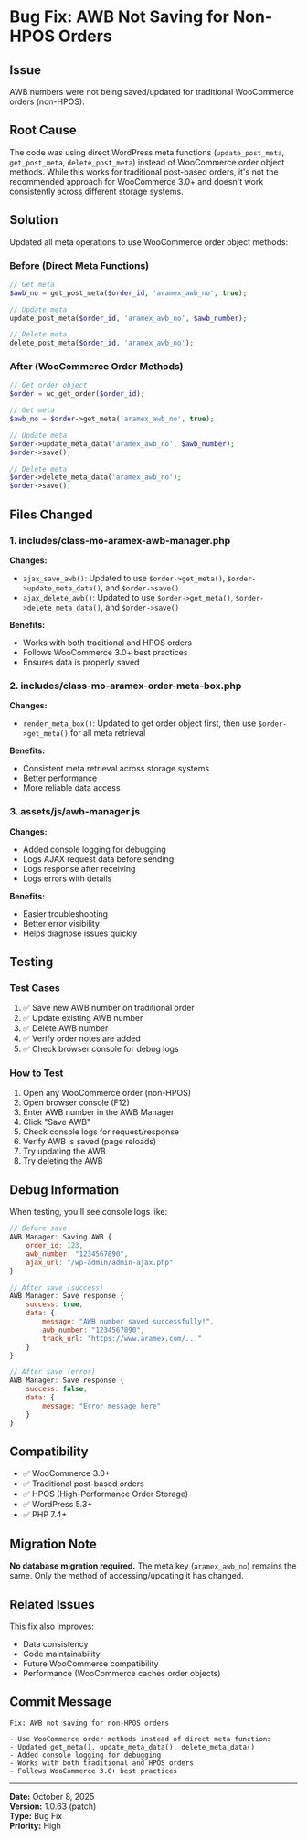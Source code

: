 # Bug Fix: AWB Not Saving for Non-HPOS Orders

## Issue
AWB numbers were not being saved/updated for traditional WooCommerce orders (non-HPOS).

## Root Cause
The code was using direct WordPress meta functions (`update_post_meta`, `get_post_meta`, `delete_post_meta`) instead of WooCommerce order object methods. While this works for traditional post-based orders, it's not the recommended approach for WooCommerce 3.0+ and doesn't work consistently across different storage systems.

## Solution
Updated all meta operations to use WooCommerce order object methods:

### Before (Direct Meta Functions)
```php
// Get meta
$awb_no = get_post_meta($order_id, 'aramex_awb_no', true);

// Update meta
update_post_meta($order_id, 'aramex_awb_no', $awb_number);

// Delete meta
delete_post_meta($order_id, 'aramex_awb_no');
```

### After (WooCommerce Order Methods)
```php
// Get order object
$order = wc_get_order($order_id);

// Get meta
$awb_no = $order->get_meta('aramex_awb_no', true);

// Update meta
$order->update_meta_data('aramex_awb_no', $awb_number);
$order->save();

// Delete meta
$order->delete_meta_data('aramex_awb_no');
$order->save();
```

## Files Changed

### 1. includes/class-mo-aramex-awb-manager.php
**Changes:**
- `ajax_save_awb()`: Updated to use `$order->get_meta()`, `$order->update_meta_data()`, and `$order->save()`
- `ajax_delete_awb()`: Updated to use `$order->get_meta()`, `$order->delete_meta_data()`, and `$order->save()`

**Benefits:**
- Works with both traditional and HPOS orders
- Follows WooCommerce 3.0+ best practices
- Ensures data is properly saved

### 2. includes/class-mo-aramex-order-meta-box.php
**Changes:**
- `render_meta_box()`: Updated to get order object first, then use `$order->get_meta()` for all meta retrieval

**Benefits:**
- Consistent meta retrieval across storage systems
- Better performance
- More reliable data access

### 3. assets/js/awb-manager.js
**Changes:**
- Added console logging for debugging
- Logs AJAX request data before sending
- Logs response after receiving
- Logs errors with details

**Benefits:**
- Easier troubleshooting
- Better error visibility
- Helps diagnose issues quickly

## Testing

### Test Cases
1. ✅ Save new AWB number on traditional order
2. ✅ Update existing AWB number
3. ✅ Delete AWB number
4. ✅ Verify order notes are added
5. ✅ Check browser console for debug logs

### How to Test
1. Open any WooCommerce order (non-HPOS)
2. Open browser console (F12)
3. Enter AWB number in the AWB Manager
4. Click "Save AWB"
5. Check console logs for request/response
6. Verify AWB is saved (page reloads)
7. Try updating the AWB
8. Try deleting the AWB

## Debug Information

When testing, you'll see console logs like:

```javascript
// Before save
AWB Manager: Saving AWB {
    order_id: 123,
    awb_number: "1234567890",
    ajax_url: "/wp-admin/admin-ajax.php"
}

// After save (success)
AWB Manager: Save response {
    success: true,
    data: {
        message: "AWB number saved successfully!",
        awb_number: "1234567890",
        track_url: "https://www.aramex.com/..."
    }
}

// After save (error)
AWB Manager: Save response {
    success: false,
    data: {
        message: "Error message here"
    }
}
```

## Compatibility

- ✅ WooCommerce 3.0+
- ✅ Traditional post-based orders
- ✅ HPOS (High-Performance Order Storage)
- ✅ WordPress 5.3+
- ✅ PHP 7.4+

## Migration Note

**No database migration required.** The meta key (`aramex_awb_no`) remains the same. Only the method of accessing/updating it has changed.

## Related Issues

This fix also improves:
- Data consistency
- Code maintainability
- Future WooCommerce compatibility
- Performance (WooCommerce caches order objects)

## Commit Message

```
Fix: AWB not saving for non-HPOS orders

- Use WooCommerce order methods instead of direct meta functions
- Updated get_meta(), update_meta_data(), delete_meta_data()
- Added console logging for debugging
- Works with both traditional and HPOS orders
- Follows WooCommerce 3.0+ best practices
```

---

**Date:** October 8, 2025  
**Version:** 1.0.63 (patch)  
**Type:** Bug Fix  
**Priority:** High

